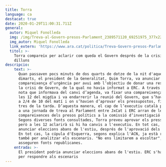 ```yaml
---
title: Torra
language: ca
destacat: true
date: 2020-01-29T11:00:31.711Z
general:
  autor: Miquel Fonolleda
  img: /img/Treva-al-Govern-presos-Parlament_2389571120_69251975_377x224.jpg
  img_autor: Miquel Fonolleda
  link_extern: 'https://www.ara.cat/politica/Treva-Govern-presos-Parlament_0_2389561106.html'
  titol: >-
    Torra compareix per aclarir com queda el Govern després de la crisi de
    dilluns
descripcio:
    text: >-
      Quan passaven pocs minuts de dos quarts de dotze de la nit d'aquest
      dimarts, el president de la Generalitat, Quim Torra, va anunciar una
      compareixença d’urgència per avui amb l’objectiu de donar una resposta a
      la crisi de Govern, de la qual no havia informat a ERC. A través d’una
      nota que informava del canvi d’agenda, va fixar una compareixença per a
      les 12 del migdia i va endarrerir la reunió del Govern, que s’havia de fer
      a 2/4 de 10 del matí i on s’havien d’aprovar els pressupostos, fins a les
      tres de la tarda. D’aquesta manera, el cap de l’executiu català posava fi
      a una jornada de treva al Parlament entre JxCat i ERC arran de les
      compareixences dels presos polítics a la comissió d’investigació del 155.
      Segons diverses fonts consultades, Torra preveu aprovar els pressupostos
      però a les 12 aclarirà si hi ha canvis a l'executiu. En tot cas, podria
      anunciar eleccions abans de l'estiu, després de l'aprovació dels comptes.
      En tot cas, la cúpula d'Esquerra, segons explica l'ACN, ja està reunida
      també per analitzar els escenaris. "No ens limitarem a escoltar",
      asseguren fonts republicanes.
    entrada: >-
      El president podria anunciar eleccions abans de l'estiu. ERC s'ha reunit
      per respondre als escenaris
---
```



